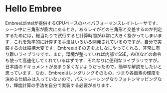 # Hello Embree
EmbreeはIntelが提供するCPUベースのハイパフォーマンスレイトレーサです．シーン中に三角形が膨大にあるとき，あるレイがどの三角形と交差するのか判定するためには，総当たりで試行すると計算時間が非常に大きく掛かってしまいます．これを効率的に計算する手法はいろいろ開発されているのですが，自分で実装するのは結構大変です．Embreeはその辺をよしなにやってくれる，非常に有り難いライブラリです．また，環境が整っていれば内部でSSE，AVXなどの命令も使って高速化してくれているはずです．それなりに便利なライブラリですが，日本語のドキュメントがあまり多くないようだったので，簡単な解説をしたいと思っています．なお，Embreeはレンダリングそのもの，つまり各画素の輝度を決める仕組みは入っていないので，パストレーシングなりフォトンマッピングなり，輝度計算の手法を自分で実装する必要があります．
